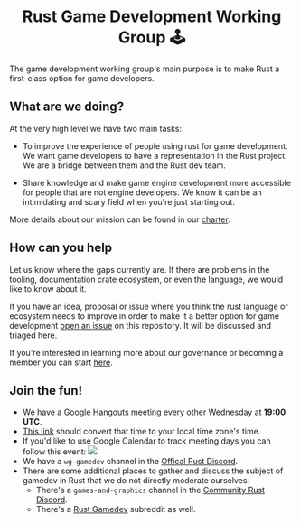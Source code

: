 
<div align="center">
  <h1>Rust Game Development Working Group 🕹️</h1>
</div>

The game development working group's main purpose is to make Rust a first-class option for game developers.

## What are we doing?

At the very high level we have two main tasks:

* To improve the experience of people using rust for game development. 
We want game developers to have a representation in the Rust project.
We are a bridge between them and the Rust dev team.

* Share knowledge and make game engine development more accessible for people that are not engine developers. We know it can be an intimidating and scary field when you're just starting out.

More details about our mission can be found in our [charter](charter.md).

## How can you help

Let us know where the gaps currently are. If there are problems in the tooling, documentation crate ecosystem, or even the language, we would like to know about it.

If you have an idea, proposal or issue where you think the rust language or ecosystem needs to improve in order to make it a better option for game development [open an issue][issue] on this repository. It will be discussed and triaged here.

If you're interested in learning more about our governance or becoming a member you can start [here](GOVERNANCE.md).

## Join the fun!

* We have a [Google Hangouts](https://hangouts.google.com/call/BgkpIXkZghZH92NqjNWsAEEI) meeting every other Wednesday at **19:00 UTC**.
* [This link](https://www.google.com/search?q=1900+utc+in+local+time) should convert that time to your local time zone's time.
* If you'd like to use Google Calendar to track meeting days you can follow this event: <a target="_blank" href="https://calendar.google.com/event?action=TEMPLATE&amp;tmeid=MWgxZnN2cWR2NjBhZGlhODBwNXRoc3RrMDBfMjAxOTA3MTBUMTkwMDAwWiAxM3JhM3R1ZXFrcWJmZnBmMmc1NmZvMmN0c0Bn&amp;tmsrc=13ra3tueqkqbffpf2g56fo2cts%40group.calendar.google.com"><img border="0" src="https://www.google.com/calendar/images/ext/gc_button1_en.gif"></a>    
* We have a `wg-gamedev` channel in the [Offical Rust Discord][discord].
* There are some additional places to gather and discuss the subject of gamedev
  in Rust that we do not directly moderate ourselves:
  * There's a `games-and-graphics` channel in the [Community Rust Discord](https://discordapp.com/invite/aVESxV8).
  * There's a [Rust Gamedev](https://www.reddit.com/r/rust_gamedev/) subreddit as well.

[issue]: https://github.com/rust-gamedev/wg/issues/new
[discord]: https://discord.gg/j6QJsMd

